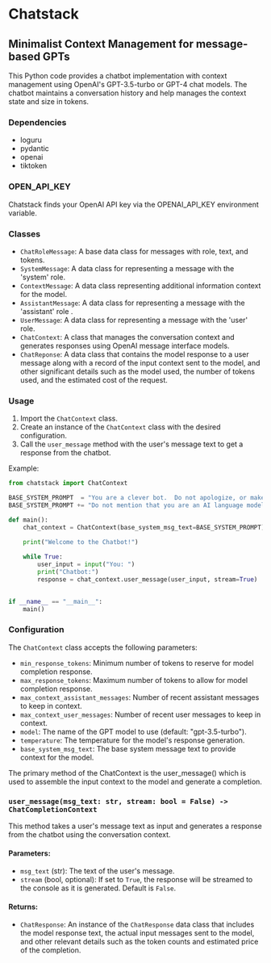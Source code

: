 # Chatstack

## Minimalist Context Management for message-based GPTs

This Python code provides a chatbot implementation with context management using OpenAI's GPT-3.5-turbo or GPT-4 chat models. The chatbot maintains a conversation history and help manages the context state and size in tokens. 

### Dependencies

- loguru
- pydantic
- openai
- tiktoken

### OPEN_API_KEY

Chatstack finds your OpenAI API key via the OPENAI_API_KEY environment variable.

### Classes

- `ChatRoleMessage`: A base data class for messages with role, text, and tokens.
- `SystemMessage`: A data class for representing a message with the 'system' role.
- `ContextMessage`: A data class representing additional information context for the model.
- `AssistantMessage`: A data class for representing a message with the 'assistant' role .
- `UserMessage`: A data class for representing a message with the 'user' role.
- `ChatContext`: A class that manages the conversation context and generates responses using OpenAI message interface models.
- `ChatReponse`: A data class that contains the model response to a user message along with a record of the  input context sent to the model, and other significant details such as the model used, the number of tokens used, and the estimated cost of the request.

### Usage

1. Import the `ChatContext` class.
2. Create an instance of the `ChatContext` class with the desired configuration.
3. Call the `user_message` method with the user's message text to get a response from the chatbot.

Example:

```python
from chatstack import ChatContext

BASE_SYSTEM_PROMPT  = "You are a clever bot.  Do not apologize, or make excuses.  "
BASE_SYSTEM_PROMPT += "Do not mention that you are an AI language model since that is annoying to users."

def main():
    chat_context = ChatContext(base_system_msg_text=BASE_SYSTEM_PROMPT)

    print("Welcome to the Chatbot!")
    
    while True:
        user_input = input("You: ")      
        print("Chatbot:")
        response = chat_context.user_message(user_input, stream=True)
        

if __name__ == "__main__":
    main()
```


### Configuration

The `ChatContext` class accepts the following parameters:

- `min_response_tokens`: Minimum number of tokens to reserve for model completion response.
- `max_response_tokens`: Maximum number of tokens to allow for model completion response.
- `max_context_assistant_messages`: Number of recent assistant messages to keep in context.
- `max_context_user_messages`: Number of recent user messages to keep in context.
- `model`: The name of the GPT model to use (default: "gpt-3.5-turbo").
- `temperature`: The temperature for the model's response generation.
- `base_system_msg_text`: The base system message text to provide context for the model.

The primary method of the ChatContext is the user_message() which is used to assemble the input context to the model and generate a completion.

### `user_message(msg_text: str, stream: bool = False) -> ChatCompletionContext`

This method takes a user's message text as input and generates a response from the chatbot using the conversation context.

#### Parameters:

- `msg_text` (str): The text of the user's message.
- `stream` (bool, optional): If set to `True`, the response will be streamed to the console as it is generated. Default is `False`.

#### Returns:

- `ChatResponse`: An instance of the `ChatResponse` data class that includes the model response text, the actual input messages sent to the model, and other relevant details such as the token counts and estimated price of the completion.

